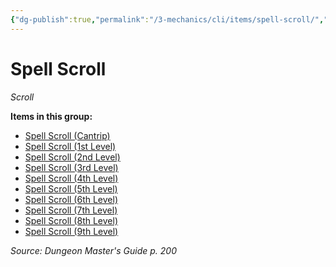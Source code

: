 ```yaml
---
{"dg-publish":true,"permalink":"/3-mechanics/cli/items/spell-scroll/","tags":["ttrpg-cli/compendium/src/5e/dmg","ttrpg-cli/item/rarity/varies","ttrpg-cli/item/wondrous/scroll"]}
---
```


# Spell Scroll
*Scroll*  



**Items in this group:**

- [Spell Scroll (Cantrip)](3-Mechanics/CLI/items/spell-scroll-cantrip.md)
- [Spell Scroll (1st Level)](3-Mechanics/CLI/items/spell-scroll-1st-level.md)
- [Spell Scroll (2nd Level)](3-Mechanics/CLI/items/spell-scroll-2nd-level.md)
- [Spell Scroll (3rd Level)](3-Mechanics/CLI/items/spell-scroll-3rd-level.md)
- [Spell Scroll (4th Level)](3-Mechanics/CLI/items/spell-scroll-4th-level.md)
- [Spell Scroll (5th Level)](3-Mechanics/CLI/items/spell-scroll-5th-level.md)
- [Spell Scroll (6th Level)](3-Mechanics/CLI/items/spell-scroll-6th-level.md)
- [Spell Scroll (7th Level)](3-Mechanics/CLI/items/spell-scroll-7th-level.md)
- [Spell Scroll (8th Level)](3-Mechanics/CLI/items/spell-scroll-8th-level.md)
- [Spell Scroll (9th Level)](3-Mechanics/CLI/items/spell-scroll-9th-level.md)

*Source: Dungeon Master's Guide p. 200*